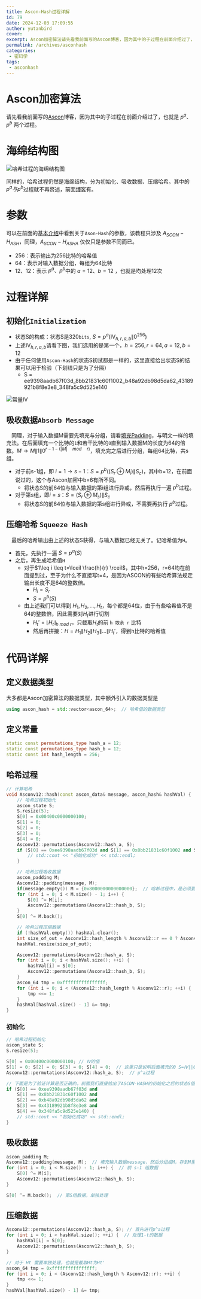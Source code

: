 ```yaml
---
title: Ascon-Hash过程详解
id: 79
date: 2024-12-03 17:09:55
auther: yutanbird
cover: 
excerpt: Ascon加密算法请先看我前面写的Ascon博客，因为其中的子过程在前面介绍过了，这里也只介绍了Ascon-Hash，没有讲解Ascon-Hasha，其实是差不多的。
permalink: /archives/asconhash
categories:
 - 密码学
tags: 
 - asconhash
---
```




# Ascon加密算法

请先看我前面写的[Ascon](https://lmzyoyo.top/archives/asconencryption)博客，因为其中的子过程在前面介绍过了，也就是  $p^a 、p^b$ 两个过程。

# 海绵结构图

![哈希过程的海绵结构图](https://imagere.oss-cn-beijing.aliyuncs.com/img20230227/202307271104335.png)

同样的，哈希过程仍然是海绵结构，分为初始化、吸收数据、压缩哈希。其中的 $p^a与p^b$过程就不再赘述，前面[博客](https://lmzyoyo.top/archives/asconencryptio)有。

# 参数

可以在前面的[基本介绍](https://lmzyoyo.top/archives/asconencryption#%E5%9F%BA%E6%9C%AC%E4%BB%8B%E7%BB%8D)中看到关于`Ason-Hash`的参数，该教程只涉及 $A_{SCON}-H_{ASH}$，同理，$A_{SCON}-H_{ASHA}$ 仅仅只是参数不同而已。

- 256：表示输出为256比特的哈希值
- 64：表示对输入数据分组，每组为64比特
- 12、12：表示 $p^a、p^b$中的 $a=12、b=12$ ，也就是均处理12次

# 过程详解

## 初始化`Initialization`

- 状态S的构成：状态S是320`bits`,  $S=p^a (Ⅳ_{h,r,a,b} \| 0^{256})$
- 上述$Ⅳ_{h,r,a,b}$请看下图，我们选用的是第一个，$h=256,r=64,a=12,b=12$
- 由于任何使用`Ascon-Hash`的状态S初试都是一样的，这里直接给出状态S的结果可以用于检验（下划线只是为了分隔）
    - S = ee9398aadb67f03d_8bb21831c60f1002_b48a92db98d5da62_43189921b8f8e3e8_348fa5c9d525e140

![常量Ⅳ](https://imagere.oss-cn-beijing.aliyuncs.com/img20230227/202307271114675.png)



## 吸收数据`Absorb Message`

&emsp;同理，对于输入数据M需要先填充与分组，请看[填充Padding](https://lmzyoyo.top/archives/asconencryption#%E5%A1%AB%E5%85%85padding)，与明文一样的填充法。在后面填充一个比特的`1`和若干比特的`0`直到输入数据M的长度为64的倍数。$M \rightarrow M\|1\|0^{r-1-(|M| \quad mod \quad r)}$，填充完之后进行分组，每组64比特，共s组。

- 对于前s-1组，即 $i=1 \rightarrow s-1$：$S=p^b((S_r \oplus M_i) \| S_c)$，其中b=12，在前面说过的，这个与Ascon加密中b=6有所不同。
    - 将状态S的前64位与输入数据的第i组进行异或，然后再执行一遍 $p^b$过程。
- 对于第s组，即$i=s$：$S=(S_r \oplus M_s) \| S_c$
    - 将状态S的前64位与输入数据的第s组进行异或，不需要再执行 $p^b$过程。

## 压缩哈希 `Squeeze Hash`

&emsp;最后的哈希输出由上述的状态S获得，与输入数据已经无关了。记哈希值为`H`。

- 首先，先执行一遍 $S=p^a(S)$
- 之后，再生成哈希值`H`
    - 对于$1\leq i \leq t=\lceil \frac{h}{r} \rceil$，其中h=256，r=64均在前面提到过，至于为什么不直接写t=4，是因为ASCON的有些哈希算法规定输出长度不是64的整数倍。
        - $H_i = S_r$
        - $S=p^b(S)$
    - 由上述我们可以得到 $H_1,H_2,...,H_t$，每个都是64位，由于有些哈希值不是64的整数倍，因此需要对$H_t$进行切割
        - $H_t' = \lfloor H_t\rfloor_{h\ mod\ r}$，只截取$H_t$的前  `h 取余 r`  比特
        - 然后再拼接：$H=H_1 \| H_2 \| H_3 \|...\|H_t'$，得到h比特的哈希值

# 代码详解

## 定义数据类型

大多都是Ascon加密算法的数据类型，其中额外引入的数据类型是

```cpp
using ascon_hash = std::vector<ascon_64>;  // 哈希值的数据类型
```

## 定义常量

```cpp
static const permutations_type hash_a = 12;
static const permutations_type hash_b = 12;
static const int hash_length = 256;
```

## 哈希过程

```cpp
// 计算哈希
void Asconv12::hash(const ascon_data& message, ascon_hash& hashVal) {
    // 哈希过程初始化
    ascon_state S;
    S.resize(5);
    S[0] = 0x00400c0000000100;
    S[1] = 0;
    S[2] = 0;
    S[3] = 0;
    S[4] = 0;
    Asconv12::permutations(Asconv12::hash_a, S);
    if (S[0] == 0xee9398aadb67f03d and S[1] == 0x8bb21831c60f1002 and S[2] == 0xb48a92db98d5da62 and S[3] == 0x43189921b8f8e3e8 and S[4] == 0x348fa5c9d525e140) {
        // std::cout << "初始化成功" << std::endl;
    }

    // 哈希过程吸收数据
    ascon_padding M;
    Asconv12::padding(message, M);
    if(message.empty()) M = {0x8000000000000000};  // 哈希过程中，是必须要填充的，哪怕为空
    for (int i = 0; i < M.size() - 1; i++) {
        S[0] ^= M[i];
        Asconv12::permutations(Asconv12::hash_b, S);
    }
    S[0] ^= M.back();

    // 哈希过程压缩数据
    if (!hashVal.empty()) hashVal.clear();
    int size_of_out = Asconv12::hash_length % Asconv12::r == 0 ? Asconv12::hash_length / Asconv12::r : Asconv12::hash_length / Asconv12::r + 1;
    hashVal.resize(size_of_out);

    Asconv12::permutations(Asconv12::hash_a, S);
    for (int i = 0; i < hashVal.size(); ++i) {
        hashVal[i] = S[0];
        Asconv12::permutations(Asconv12::hash_b, S);
    }
    ascon_64 tmp = 0xffffffffffffffff;
    for (int i = 0; i < (Asconv12::hash_length % Asconv12::r); ++i) {
        tmp <<= 1;
    }
    hashVal[hashVal.size() - 1] &= tmp;
}
```

### 初始化

```cpp
// 哈希过程初始化
ascon_state S;
S.resize(5);

S[0] = 0x00400c0000000100; // Ⅳ的值
S[1] = 0; S[2] = 0; S[3] = 0; S[4] = 0;  // 这里只是说明后面填充的0 S=Ⅳ||0^256
Asconv12::permutations(Asconv12::hash_a, S);  // p^a过程

// 下面是为了验证计算是否正确的，前面我们直接给出了ASCON-HASH的初始化之后的状态S值
if (S[0] == 0xee9398aadb67f03d and 
    S[1] == 0x8bb21831c60f1002 and 
    S[2] == 0xb48a92db98d5da62 and 
    S[3] == 0x43189921b8f8e3e8 and 
    S[4] == 0x348fa5c9d525e140) {
    // std::cout << "初始化成功" << std::endl;
}
```

## 吸收数据

```cpp
ascon_padding M;
Asconv12::padding(message, M);  // 填充输入数据message，然后分组成M，存到M里面
for (int i = 0; i < M.size() - 1; i++) {  // 前 s-1 组数据
    S[0] ^= M[i];
    Asconv12::permutations(Asconv12::hash_b, S);
}

S[0] ^= M.back();  // 第S组数据，单独处理
```

## 压缩数据

```cpp
Asconv12::permutations(Asconv12::hash_a, S); // 首先进行p^a过程
for (int i = 0; i < hashVal.size(); ++i) {  // 处理1-t的数据
    hashVal[i] = S[0];
    Asconv12::permutations(Asconv12::hash_b, S);
}

// 对于 Ht 需要单独处理，也就是截取Ht为Ht'
ascon_64 tmp = 0xffffffffffffffff;
for (int i = 0; i < (Asconv12::hash_length % Asconv12::r); ++i) {
    tmp <<= 1;
}
hashVal[hashVal.size() - 1] &= tmp;
```